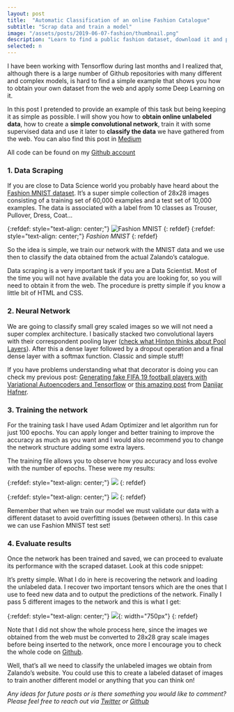 ```yaml
---
layout: post
title:  "Automatic Classification of an online Fashion Catalogue"
subtitle: "Scrap data and train a model"
image: "/assets/posts/2019-06-07-fashion/thumbnail.png"
description: "Learn to find a public fashion dataset, download it and process it for training a classification model on Tensorflow"
selected: n
---
```



I have been working with Tensorflow during last months and I realized that, although there is a large number of Github repositories with many different and complex models, is hard to find a simple example that shows you how to obtain your own dataset from the web and apply some Deep Learning on it.

In this post I pretended to provide an example of this task but being keeping it as simple as possible. I will show you how to **obtain online unlabeled data**, how to create a **simple convolutional network**, train it with some supervised data and use it later to **classify the data** we have gathered from the web.
You can also find this post in [Medium](https://towardsdatascience.com/automatic-classification-of-an-online-fashion-catalogue-the-simple-way-2a4b13a2af0a)

All code can be found on my [Github account](https://github.com/mmeendez8/garment-classifier)

### 1. Data Scraping

If you are close to Data Science world you probably have heard about the [Fashion MNIST dataset](https://github.com/zalandoresearch/fashion-mnist). It’s a super simple collection of 28x28 images consisting of a training set of 60,000 examples and a test set of 10,000 examples. The data is associated with a label from 10 classes as Trouser, Pullover, Dress, Coat…

{:refdef: style="text-align: center;"}
![Fashion MNIST](https://cdn-images-1.medium.com/max/2000/1*_aBUDsjs9le9_8BaYfLRSQ.png)
{: refdef}
{:refdef: style="text-align: center;"}
*Fashion MNIST*
{: refdef}


So the idea is simple, we train our network with the MNIST data and we use then to classify the data obtained from the actual Zalando’s catalogue.

Data scraping is a very important task if you are a Data Scientist. Most of the time you will not have available the data you are looking for, so you will need to obtain it from the web. The procedure is pretty simple if you know a little bit of HTML and CSS.

### 2. Neural Network

We are going to classify small grey scaled images so we will not need a super complex architecture. I basically stacked two convolutional layers with their correspondent pooling layer ([check what Hinton thinks about Pool Layers](https://mirror2image.wordpress.com/2014/11/11/geoffrey-hinton-on-max-pooling-reddit-ama/)). After this a dense layer followed by a dropout operation and a final dense layer with a softmax function. Classic and simple stuff!

<script src="https://gist.github.com/mmeendez8/8b2589a1cf0d336fba2de804ee8a57a2.js"></script>

If you have problems understanding what that decorator is doing you can check my previous post: [Generating fake FIFA 19 football players with Variational Autoencoders and Tensorflow](https://towardsdatascience.com/generating-fake-fifa-19-football-players-with-variational-autoencoders-and-tensorflow-aff6c10016ae) or [this amazing post](https://danijar.com/structuring-your-tensorflow-models/) from [Danijar Hafner](https://danijar.com/).

### 3. Training the network

For the training task I have used Adam Optimizer and let algorithm run for just 100 epochs. You can apply longer and better training to improve the accuracy as much as you want and I would also recommend you to change the network structure adding some extra layers.

The training file allows you to observe how you accuracy and loss evolve with the number of epochs. These were my results:

{:refdef: style="text-align: center;"}
![](https://cdn-images-1.medium.com/max/2000/1*l14w5wEq_5qZyF22LP91jQ.png)
{: refdef}

{:refdef: style="text-align: center;"}
![](https://cdn-images-1.medium.com/max/2000/1*pLKuC-qg-wm0GpzG26P5Iw.png)
{: refdef}

Remember that when we train our model we must validate our data with a different dataset to avoid overfitting issues (between others). In this case we can use Fashion MNIST test set!

### 4. Evaluate results

Once the network has been trained and saved, we can proceed to evaluate its performance with the scraped dataset. Look at this code snippet:

<script src="https://gist.github.com/mmeendez8/60f0d75a0c6a7d3ae2b26a93bcef92ec.js"></script>

It’s pretty simple. What I do in here is recovering the network and loading the unlabeled data. I recover two important tensors which are the ones that I use to feed new data and to output the predictions of the network. Finally I pass 5 different images to the network and this is what I get:

{:refdef: style="text-align: center;"}
![](https://cdn-images-1.medium.com/max/3454/1*XvEIhBKhWFCGvNhRtCWkcw.png){: width="750px"}
{: refdef}

Note that I did not show the whole process here, since the images we obtained from the web must be converted to 28x28 gray scale images before being inserted to the network, once more I encourage you to check the whole code on [Github](https://github.com/mmeendez8/garment-classifier).

Well, that’s all we need to classify the unlabeled images we obtain from Zalando’s website. You could use this to create a labeled dataset of images to train another different model or anything that you can think on!

*Any ideas for future posts or is there something you would like to comment? Please feel free to reach out via [Twitter](https://twitter.com/mmeendez8) or [Github](https://github.com/mmeendez8)*